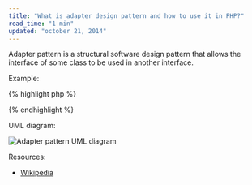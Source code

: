 ```yaml
---
title: "What is adapter design pattern and how to use it in PHP?"
read_time: "1 min"
updated: "october 21, 2014"
---
```


Adapter pattern is a structural software design pattern that allows the interface of some class to be used in another interface.

Example:

{% highlight php %}

{% endhighlight %}

UML diagram:

![Adapter pattern UML diagram](../../../images/design-patterns/adapter.png "Adapter pattern UML diagram")

Resources:

* [Wikipedia](http://en.wikipedia.org/wiki/Adapter_pattern)
